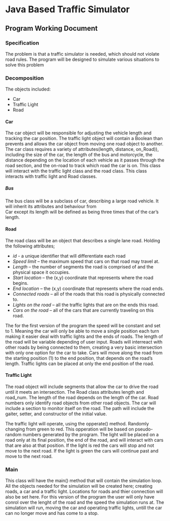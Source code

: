 # Java Based Traffic Simulator
## Program Working Document

### Specification
The problem is that a traffic simulator is needed, which should not violate road rules. 
The program will be designed to simulate various situations to solve this problem

### Decomposition
The objects included:
-	Car
-	Traffic Light
-	Road

#### Car
The car object will be responsible for adjusting the vehicle length and tracking the car position.
The traffic light object will contain a Boolean than prevents and allows the car object from moving one road object to another. 
The car class requires a variety of attributes(length, distance, on_Road)), 
including the size of the car, the length of the bus and motorcycle, 
the distance depending on the location of each vehicle as it passes through the road section, 
and the on-road to track which road the car is on. This class will interact with the traffic light class and the road class. 
This class interacts with traffic light and Road classes.

##### Bus
The bus class will be a subclass of car, describing a large road vehicle. It will inherit its attributes and behaviour from  
Car except its length will be defined as being three times that of the car’s length. 

#### Road
The road class will be an object that describes a single lane road. Holding the following attributes;
- *id* - a unique identifier that will differentiate each road
- *Speed limit* – the maximum speed that cars on that road may travel at.
-	*Length* – the number of segments the road is comprised of and the physical space it occupies.
-	*Start location* – the (x,y) coordinate that represents where the road begins.
-	*End location* – the (x,y) coordinate that represents where the road ends.
-	*Connected roads* – all of the roads that this road is physically connected to.
-	*Lights on the road* – all the traffic lights that are on the ends this road.
-	*Cars on the road* – all of the cars that are currently traveling on this road.

The for the first version of the program the speed will be constant and set to 1. Meaning the car will only be able to move a single position each turn making it easier deal with traffic lights and the ends of roads. The length of the road will be variable depending of user input. Roads will interreact with other roads by being connected to them, creating a very basic intersection with only one option for the car to take. Cars will move along the road from the starting position (1) to the end position, that depends on the road’s length. Traffic lights can be placed at only the end position of the road.

#### Traffic Light
 The road object will include segments that allow the car to drive the road until it meets an intersection.
 The Road class attributes length and road_num. 
 The length of the road depends on the length of the car. 
 Road numbers only identify road objects from other road objects. 
 The car will include a section to monitor itself on the road. 
 The path will include the gaiter, setter, and constructor of the initial value.

The traffic light will operate, using the opperate() method. Randomly changing from green to red. This opperation will be based on pseudo-random numbers generated by the program. The light will be placed on a road only at its final position, the end of the road, and will interact with cars that are also at that position. If the light is red the cars will stop and not move to the next road. If the light is green the cars will continue past and move to the next road.

### Main
This class will have the main() method that will contain the simulation loop.
All the objects needed for the simulation will be created here; creating roads, a car and a traffic light. Locations for roads and thier connection will also be set here. For this version of the program the user will only have conrol over the lenght of the road and the speed the simulation runs at. The simulation will run, moving the car and operating traffic lights, untill the car can no longer move and has come to a stop.


